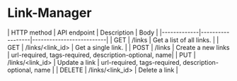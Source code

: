 # Link-Manager

| HTTP method |   API endpoint   | Description              | Body   |
|-------------|------------------|--------------------------|
| GET         | /links           | Get a list of all links. |
| GET         | /links/<link_id> | Get a single link.       |
| POST        | /links           | Create a new links       | url-required, tags-required, description-optional, name|
| PUT         | /links/<link_id> | Update a link            | url-required, tags-required, description-optional, name |
| DELETE      | /links/<link_id> | Delete a link            |